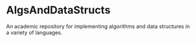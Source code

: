 # AlgsAndDataStructs
An academic repository for implementing algorithms and data structures in a variety of languages.
